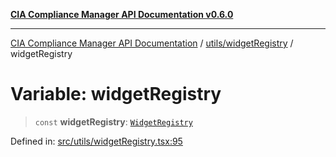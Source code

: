 [**CIA Compliance Manager API Documentation v0.6.0**](../../../README.md)

***

[CIA Compliance Manager API Documentation](../../../modules.md) / [utils/widgetRegistry](../README.md) / widgetRegistry

# Variable: widgetRegistry

> `const` **widgetRegistry**: [`WidgetRegistry`](../classes/WidgetRegistry.md)

Defined in: [src/utils/widgetRegistry.tsx:95](https://github.com/Hack23/cia-compliance-manager/blob/ca083b463223765b22422b66b3a43930241849bd/src/utils/widgetRegistry.tsx#L95)

